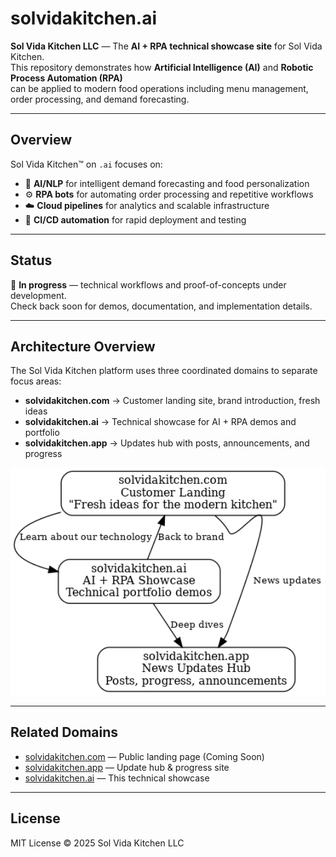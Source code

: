 # solvidakitchen.ai

**Sol Vida Kitchen LLC** — The **AI + RPA technical showcase site** for Sol Vida Kitchen.  
This repository demonstrates how **Artificial Intelligence (AI)** and **Robotic Process Automation (RPA)**  
can be applied to modern food operations including menu management, order processing, and demand forecasting.

---

## Overview

Sol Vida Kitchen™ on `.ai` focuses on:

- 🤖 **AI/NLP** for intelligent demand forecasting and food personalization  
- ⚙️ **RPA bots** for automating order processing and repetitive workflows  
- ☁️ **Cloud pipelines** for analytics and scalable infrastructure  
- 🧪 **CI/CD automation** for rapid deployment and testing  

---

## Status

🚀 **In progress** — technical workflows and proof-of-concepts under development.  
Check back soon for demos, documentation, and implementation details.

---

## Architecture Overview

The Sol Vida Kitchen platform uses three coordinated domains to separate focus areas:

- **solvidakitchen.com** → Customer landing site, brand introduction, fresh ideas  
- **solvidakitchen.ai** → Technical showcase for AI + RPA demos and portfolio  
- **solvidakitchen.app** → Updates hub with posts, announcements, and progress  

<p align="center">
  <img src="docs/solvidakitchen-architecture.png" alt="Sol Vida Kitchen Architecture Diagram" width="600"/>
</p>


---

## Related Domains

- [solvidakitchen.com](https://solvidakitchen.com) — Public landing page (Coming Soon)  
- [solvidakitchen.app](https://solvidakitchen.app) — Update hub & progress site  
- [solvidakitchen.ai](https://solvidakitchen.ai) — This technical showcase  

---

## License

MIT License © 2025 Sol Vida Kitchen LLC
